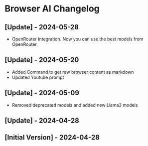 # Browser AI Changelog

## [Update] - 2024-05-28

- OpenRouter Integration. Now you can use the best models from OpenRouter.

## [Update] - 2024-05-20

- Added Command to get raw browser content as markdown
- Updated Youtube prompt

## [Update] - 2024-05-09

- Removed deprecated models and added new Llama3 models

## [Update] - 2024-04-28

## [Initial Version] - 2024-04-28
